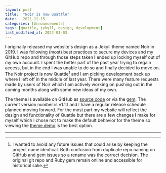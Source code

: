 ```yaml
---
layout: post
title:  "Noir is now Quattle"
date:   2021-12-15
categories: [Announcements]
tags: [quattle, jekyll, design, development]
last_modified_at: 2022-01-03
---
```


I originally released my website's design as a Jekyll theme named Noir in 2019. I was following (most) best practices to secure my devices and my GitHub repo and through those steps taken I ended up locking myself out of my own account. I spent the better part of the past year trying to regain access, but in the end I was unable to do so and finally decided to move on. The Noir project is now Quattle[^1] and I am picking development back up where I left off in the middle of last year. There were many feature requests made by users of Noir which I am actively working on pushing out in the coming months along with some new ideas of my own.

The theme is available on GitHub as [source code](https://github.com/victorwynne/quattle/releases) or via the [gem](https://rubygems.org/gems/quattle). The current version number is v1.1.1 and I have a regular release schedule planned moving forward. For the most part my website will reflect the design and functionality of Quattle but there are a few changes I make for myself which I chose not to make the default behavior for the theme so viewing the [theme demo](https://quattle.victorwynne.com/) is the best option.

***

[^1]: I wanted to avoid any future issues that could arise by keeping the project name identical. Both confusion from duplicate repo naming on GitHub and gem issues so a rename was the correct decision. The original git repo and Ruby gem remain online and accessible for historical sake.
